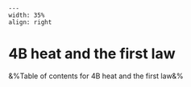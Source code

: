 
```{figure} /figures/busy.png
---
width: 35%
align: right
```
# 4B heat and the first law

&%Table of contents for 4B heat and the first law&%
